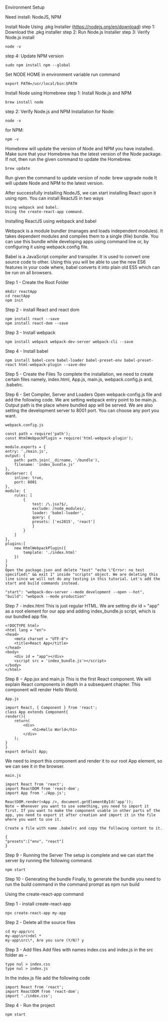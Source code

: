 Environment Setup

Need install: NodeJS, NPM

Install Node Using .pkg Installer (<https://nodejs.org/en/download>)
step 1: Download the .pkg installer
step 2: Run Node.js Installer
step 3: Verify Node.js install

    node -v

step 4: Update NPM version

    sudo npm install npm --global

Set NODE HOME in environment variable
    run command

    export PATH=/usr/local/bin:$PATH

Install Node using Homebrew
step 1: Install Node.js and NPM

    brew install node

step 2: Verify Node.js and NPM Installation
for Node:

    node -v

for NPM:

    npm -v

Homebrew will update the version of Node and NPM you have installed. Make sure that your Homebrew has the latest version of the Node package. If not, then run the given command to update the Homebrew.

    brew update

Run given the command to update version of node:
    brew upgrade node
It will update Node and NPM to the latest version.

After successfully installing NodeJS, we can start installing React upon it using npm. You can install  ReactJS in two ways

    Using webpack and babel.
    Using the create-react-app command.

Installing ReactJS using webpack and babel

Webpack is a module bundler (manages and loads independent modules). It takes dependent modules and compiles them to a single (file) bundle. You can use this bundle while developing apps using command line or, by configuring it using webpack.config file.

Babel is a JavaScript compiler and transpiler. It is used to convert one source code to other. Using this you will be able to use the new ES6 features in your code where, babel converts it into plain old ES5 which can be run on all browsers.

Step 1 - Create the Root Folder

    mkdir reactApp
    cd reactApp
    npm init

Step 2 - install React and react dom

    npm install react --save
    npm install react-dom --save

Step 3 - Install webpack

    npm install webpack webpack-dev-server webpack-cli --save

Step 4 - Install babel

    npm install babel-core babel-loader babel-preset-env babel-preset-react html-webpack-plugin --save-dev

Step 5 - Create the Files
    To complete the installation, we need to create certain files namely, index.html, App.js, main.js, webpack.config.js and, .babelrc.

Step 6 - Set Compiler, Server and Loaders
Open webpack-config.js file and add the following code. We are setting webpack entry point to be main.js. Output path is the place where bundled app will be served. We are also setting the development server to 8001 port. You can choose any port you want.

    webpack.config.js

    const path = require('path');
    const HtmlWebpackPlugin = require('html-webpack-plugin');

    module.exports = {
    entry: './main.js',
    output: {
        path: path.join(__dirname, '/bundle'),
        filename: 'index_bundle.js'
    },
    devServer: {
        inline: true,
        port: 8001
    },
    module: {
        rules: [
            {
                test: /\.jsx?$/,
                exclude: /node_modules/,
                loader: 'babel-loader',
                query: {
                presets: ['es2015', 'react']
                }
            }
        ]
    },
    plugins:[
        new HtmlWebpackPlugin({
            template: './index.html'
        })
    ]
    }
    Open the package.json and delete "test" "echo \"Error: no test specified\" && exit 1" inside "scripts" object. We are deleting this line since we will not do any testing in this tutorial. Let's add the start and build commands instead.

    "start": "webpack-dev-server --mode development --open --hot",
    "build": "webpack --mode production"

Step 7 - index.html
    This is just regular HTML. We are setting div id = "app" as a root element for our app and adding index_bundle.js script, which is our bundled app file.

    <!DOCTYPE html>
    <html lang = "en">
    <head>
        <meta charset = "UTF-8">
        <title>React App</title>
    </head>
    <body>
        <div id = "app"></div>
        <script src = 'index_bundle.js'></script>
    </body>
    </html>

Step 8 − App.jsx and main.js
    This is the first React component. We will explain React components in depth in a subsequent chapter. This component will render Hello World.

    App.js

    import React, { Component } from 'react';
    class App extends Component{
    render(){
        return(
            <div>
                <h1>Hello World</h1>
            </div>
        );
    }
    }
    export default App;

We need to import this component and render it to our root App element, so we can see it in the browser.

    main.js

    import React from 'react';
    import ReactDOM from 'react-dom';
    import App from './App.js';

    ReactDOM.render(<App />, document.getElementById('app'));
    Note − Whenever you want to use something, you need to import it first. If you want to make the component usable in other parts of the app, you need to export it after creation and import it in the file where you want to use it.

    Create a file with name .babelrc and copy the following content to it.

    {
    "presets":["env", "react"]
    }

Step 9 - Running the Server
    The setup is complete and we can start the server by running the following command.

    npm start

Step 10 - Generating the bundle
    Finally, to generate the bundle you need to run the build command in the command prompt as
        npm run build

Using the create-react-app command

Step 1 - install create-react-app

    npx create-react-app my-app

Step 2 - Delete all the source files

    cd my-app/src
    my-app\src>del *
    my-app\src\*, Are you sure (Y/N)? y

Step 3 - Add files
Add files with names index.css and index.js in the src folder as −

    type nul > index.css
    type nul > index.js
In the index.js file add the following code

    import React from 'react';
    import ReactDOM from 'react-dom';
    import './index.css';

Step 4 - Run the project

    npm start

